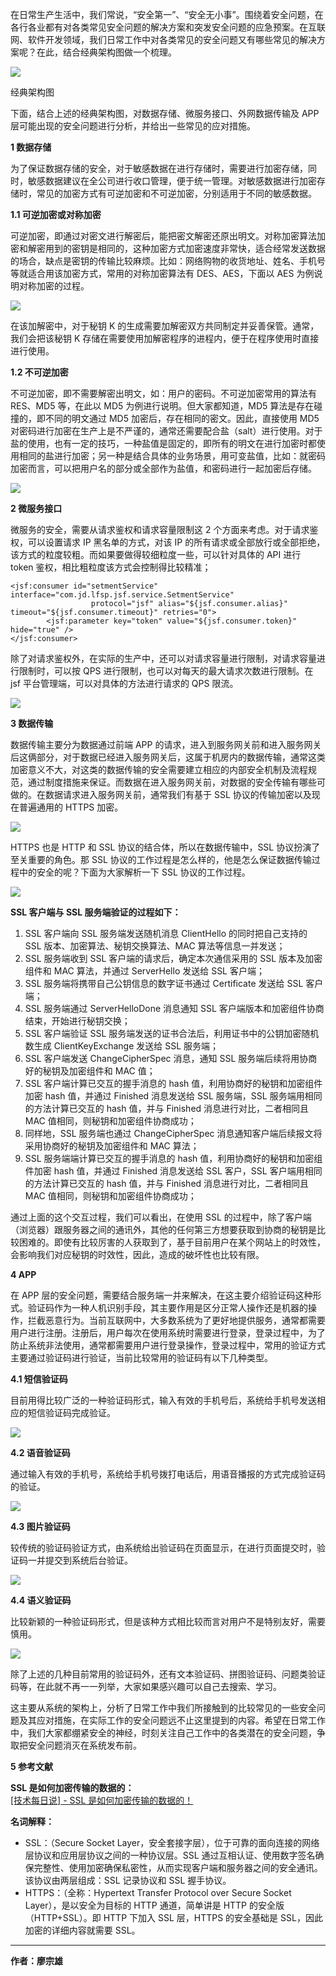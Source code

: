在日常生产生活中，我们常说，“安全第一”、“安全无小事”。围绕着安全问题，在各行各业都有对各类常见安全问题的解决方案和突发安全问题的应急预案。在互联网、软件开发领域，我们日常工作中对各类常见的安全问题又有哪些常见的解决方案呢？在此，结合经典架构图做一个梳理。

![](https://p3-sign.toutiaoimg.com/tos-cn-i-qvj2lq49k0/f21cb9b1681b40ef97d8fb0d535b7a1c~noop.image?_iz=58558&from=article.pc_detail&x-expires=1663121188&x-signature=VuPGraI4PbtBAlZbkEpQbgYBHmA%3D)

经典架构图

  
下面，结合上述的经典架构图，对数据存储、微服务接口、外网数据传输及 APP 层可能出现的安全问题进行分析，并给出一些常见的应对措施。

**1 数据存储**

为了保证数据存储的安全，对于敏感数据在进行存储时，需要进行加密存储，同时，敏感数据建议在全公司进行收口管理，便于统一管理。对敏感数据进行加密存储时，常见的加密方式有可逆加密和不可逆加密，分别适用于不同的敏感数据。

**1.1 可逆加密或对称加密**

可逆加密，即通过对密文进行解密后，能把密文解密还原出明文。对称加密算法加密和解密用到的密钥是相同的，这种加密方式加密速度非常快，适合经常发送数据的场合，缺点是密钥的传输比较麻烦。比如：网络购物的收货地址、姓名、手机号等就适合用该加密方式，常用的对称加密算法有 DES、AES，下面以 AES 为例说明对称加密的过程。

![](https://p3-sign.toutiaoimg.com/tos-cn-i-qvj2lq49k0/43a8bd70b7d34b3da6850d412be08962~noop.image?_iz=58558&from=article.pc_detail&x-expires=1663121188&x-signature=XYbbYEElxGBWn4hxqMEw0CuDi28%3D)

在该加解密中，对于秘钥 K 的生成需要加解密双方共同制定并妥善保管。通常，我们会把该秘钥 K 存储在需要使用加解密程序的进程内，便于在程序使用时直接进行使用。

**1.2 不可逆加密**

不可逆加密，即不需要解密出明文，如：用户的密码。不可逆加密常用的算法有 RES、MD5 等，在此以 MD5 为例进行说明。但大家都知道，MD5 算法是存在碰撞的，即不同的明文通过 MD5 加密后，存在相同的密文。因此，直接使用 MD5 对密码进行加密在生产上是不严谨的，通常还需要配合盐（salt）进行使用。对于盐的使用，也有一定的技巧，一种盐值是固定的，即所有的明文在进行加密时都使用相同的盐进行加密；另一种是结合具体的业务场景，用可变盐值，比如：就密码加密而言，可以把用户名的部分或全部作为盐值，和密码进行一起加密后存储。

![](https://p3-sign.toutiaoimg.com/tos-cn-i-qvj2lq49k0/49e9079931ff4b1290f9ead496dd8ea8~noop.image?_iz=58558&from=article.pc_detail&x-expires=1663121188&x-signature=R43bqt0I4usw8%2Fb1pBQlKnQAz1w%3D)

**2 微服务接口**

微服务的安全，需要从请求鉴权和请求容量限制这 2 个方面来考虑。对于请求鉴权，可以设置请求 IP 黑名单的方式，对该 IP 的所有请求或全部放行或全部拒绝，该方式的粒度较粗。而如果要做得较细粒度一些，可以针对具体的 API 进行 token 鉴权，相比粗粒度该方式会控制得比较精准；

```
<jsf:consumer id="setmentService" interface="com.jd.lfsp.jsf.service.SetmentService"
                  protocol="jsf" alias="${jsf.consumer.alias}" timeout="${jsf.consumer.timeout}" retries="0">
        <jsf:parameter key="token" value="${jsf.consumer.token}" hide="true" />
</jsf:consumer>
```

除了对请求鉴权外，在实际的生产中，还可以对请求容量进行限制，对请求容量进行限制时，可以按 QPS 进行限制，也可以对每天的最大请求次数进行限制。在 jsf 平台管理端，可以对具体的方法进行请求的 QPS 限流。

![](https://p3-sign.toutiaoimg.com/tos-cn-i-qvj2lq49k0/bce36771e05c418fa11eb904d7b5299c~noop.image?_iz=58558&from=article.pc_detail&x-expires=1663121188&x-signature=VLe83YTrKn1U037IP%2FqK7REDNxk%3D)

**3 数据传输**

数据传输主要分为数据通过前端 APP 的请求，进入到服务网关前和进入服务网关后这俩部分，对于数据已经进入服务网关后，这属于机房内的数据传输，通常这类加密意义不大，对这类的数据传输的安全需要建立相应的内部安全机制及流程规范，通过制度措施来保证。而数据在进入服务网关前，对数据的安全传输有哪些可做的。在数据请求进入服务网关前，通常我们有基于 SSL 协议的传输加密以及现在普遍通用的 HTTPS 加密。

![](https://p3-sign.toutiaoimg.com/tos-cn-i-qvj2lq49k0/fa6f1948d0cd4959b7db07c36c77d06d~noop.image?_iz=58558&from=article.pc_detail&x-expires=1663121188&x-signature=G3KxVAQ8AcPdUhTCU3oZvbMluvc%3D)

HTTPS 也是 HTTP 和 SSL 协议的结合体，所以在数据传输中，SSL 协议扮演了至关重要的角色。那 SSL 协议的工作过程是怎么样的，他是怎么保证数据传输过程中的安全的呢？下面为大家解析一下 SSL 协议的工作过程。

![](https://p3-sign.toutiaoimg.com/tos-cn-i-qvj2lq49k0/44ce1a0500bc480893d5d500474dbc1d~noop.image?_iz=58558&from=article.pc_detail&x-expires=1663121188&x-signature=VJ4OWTDOvlKMDE13kO6EuvLesKE%3D)

**SSL 客户端与 SSL 服务端验证的过程如下：**

1.  SSL 客户端向 SSL 服务端发送随机消息 ClientHello 的同时把自己支持的 SSL 版本、加密算法、秘钥交换算法、MAC 算法等信息一并发送；
2.  SSL 服务端收到 SSL 客户端的请求后，确定本次通信采用的 SSL 版本及加密组件和 MAC 算法，并通过 ServerHello 发送给 SSL 客户端；
3.  SSL 服务端将携带自己公钥信息的数字证书通过 Certificate 发送给 SSL 客户端；
4.  SSL 服务端通过 ServerHelloDone 消息通知 SSL 客户端版本和加密组件协商结束，开始进行秘钥交换；
5.  SSL 客户端验证 SSL 服务端发送的证书合法后，利用证书中的公钥加密随机数生成 ClientKeyExchange 发送给 SSL 服务端；
6.  SSL 客户端发送 ChangeCipherSpec 消息，通知 SSL 服务端后续将用协商好的秘钥及加密组件和 MAC 值；
7.  SSL 客户端计算已交互的握手消息的 hash 值，利用协商好的秘钥和加密组件加密 hash 值，并通过 Finished 消息发送给 SSL 服务端，SSL 服务端用相同的方法计算已交互的 hash 值，并与 Finished 消息进行对比，二者相同且 MAC 值相同，则秘钥和加密组件协商成功；
8.  同样地，SSL 服务端也通过 ChangeCipherSpec 消息通知客户端后续报文将采用协商好的秘钥及加密组件和 MAC 算法；
9.  SSL 服务端端计算已交互的握手消息的 hash 值，利用协商好的秘钥和加密组件加密 hash 值，并通过 Finished 消息发送给 SSL 客户，SSL 客户端用相同的方法计算已交互的 hash 值，并与 Finished 消息进行对比，二者相同且 MAC 值相同，则秘钥和加密组件协商成功；

通过上面的这个交互过程，我们可以看出，在使用 SSL 的过程中，除了客户端（浏览器）跟服务器之间的通讯外，其他的任何第三方想要获取到协商的秘钥是比较困难的。即使有比较厉害的人获取到了，基于目前用户在某个网站上的时效性，会影响我们对应秘钥的时效性，因此，造成的破坏性也比较有限。

**4 APP**

在 APP 层的安全问题，需要结合服务端一并来解决，在这主要介绍验证码这种形式。验证码作为一种人机识别手段，其主要作用是区分正常人操作还是机器的操作，拦截恶意行为。当前互联网中，大多数系统为了更好地提供服务，通常都需要用户进行注册。注册后，用户每次在使用系统时需要进行登录，登录过程中，为了防止系统非法使用，通常都需要用户进行登录操作，登录过程中，常用的验证方式主要通过验证码进行验证，当前比较常用的验证码有以下几种类型。

**4.1 短信验证码**

目前用得比较广泛的一种验证码形式，输入有效的手机号后，系统给手机号发送相应的短信验证码完成验证。

![](https://p9-sign.toutiaoimg.com/tos-cn-i-qvj2lq49k0/ea16585c0e59422ea0c460a8125c5df0~noop.image?_iz=58558&from=article.pc_detail&x-expires=1663121188&x-signature=TzvXzImNNg4zD9l4MBJvoYDZ8OQ%3D)

**4.2 语音验证码**

通过输入有效的手机号，系统给手机号拨打电话后，用语音播报的方式完成验证码的验证。

![](https://p3-sign.toutiaoimg.com/tos-cn-i-qvj2lq49k0/0bcbffd3ad744c17bb2fdf4eed4d7e43~noop.image?_iz=58558&from=article.pc_detail&x-expires=1663121188&x-signature=4vzuILqdz2MrFPsGbNUQ1QG7jYU%3D)

**4.3 图片验证码**

较传统的验证码验证方式，由系统给出验证码在页面显示，在进行页面提交时，验证码一并提交到系统后台验证。

![](https://p3-sign.toutiaoimg.com/tos-cn-i-qvj2lq49k0/856d88d9f7794585b3753bcbd16be6b3~noop.image?_iz=58558&from=article.pc_detail&x-expires=1663121188&x-signature=U%2Fx5U78NNgC3J7gL3GA%2FG7pgyYI%3D)

**4.4 语义验证码**

比较新颖的一种验证码形式，但是该种方式相比较而言对用户不是特别友好，需要慎用。

![](https://p3-sign.toutiaoimg.com/tos-cn-i-qvj2lq49k0/34724030f96948ad85adf32f78dc46fa~noop.image?_iz=58558&from=article.pc_detail&x-expires=1663121188&x-signature=eNM9sGPTybcu7D%2FXXTkA3ok4lvA%3D)

除了上述的几种目前常用的验证码外，还有文本验证码、拼图验证码、问题类验证码等，在此就不再一一列举，大家如果感兴趣可以自己去搜索、学习。

这主要从系统的架构上，分析了日常工作中我们所接触到的比较常见的一些安全问题及其应对措施，在实际工作的安全问题远不止这里提到的内容。希望在日常工作中，我们大家都绷紧安全的神经，时刻关注自己工作中的各类潜在的安全问题，争取把安全问题消灭在系统发布前。

**5 参考文献**

**SSL 是如何加密传输的数据的：**  
[\[技术每日说\] - SSL 是如何加密传输的数据的！](https://www.oschina.net/action/GoToLink?url=https%3A%2F%2Fevergreen-tree.github.io%2Farticles%2F2016-05%2Fdaily-ssl-rsa-des-algorithm)

**名词解释：**

-   SSL：（Secure Socket Layer，安全套接字层），位于可靠的面向连接的网络层协议和应用层协议之间的一种协议层。SSL 通过互相认证、使用数字签名确保完整性、使用加密确保私密性，从而实现客户端和服务器之间的安全通讯。该协议由两层组成：SSL 记录协议和 SSL 握手协议。
-   HTTPS：（全称：Hypertext Transfer Protocol over Secure Socket Layer），是以安全为目标的 HTTP 通道，简单讲是 HTTP 的安全版（HTTP+SSL）。即 HTTP 下加入 SSL 层，HTTPS 的安全基础是 SSL，因此加密的详细内容就需要 SSL。

___

**作者：廖宗雄**